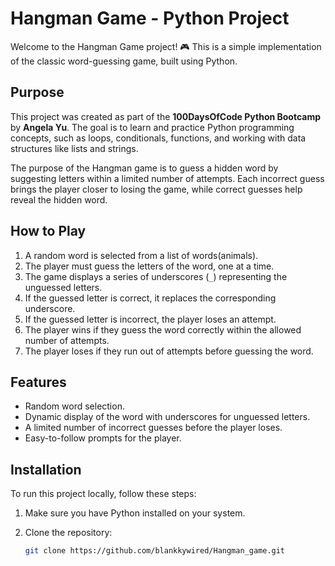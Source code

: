 # Hangman Game - Python Project

Welcome to the Hangman Game project! 🎮 This is a simple implementation of the classic word-guessing game, built using Python.

## Purpose

This project was created as part of the **100DaysOfCode Python Bootcamp** by **Angela Yu**. The goal is to learn and practice Python programming concepts, such as loops, conditionals, functions, and working with data structures like lists and strings.

The purpose of the Hangman game is to guess a hidden word by suggesting letters within a limited number of attempts. Each incorrect guess brings the player closer to losing the game, while correct guesses help reveal the hidden word.

## How to Play

1. A random word is selected from a list of words(animals).
2. The player must guess the letters of the word, one at a time.
3. The game displays a series of underscores (`_`) representing the unguessed letters.
4. If the guessed letter is correct, it replaces the corresponding underscore.
5. If the guessed letter is incorrect, the player loses an attempt.
6. The player wins if they guess the word correctly within the allowed number of attempts.
7. The player loses if they run out of attempts before guessing the word.

## Features

- Random word selection.
- Dynamic display of the word with underscores for unguessed letters.
- A limited number of incorrect guesses before the player loses.
- Easy-to-follow prompts for the player.

## Installation

To run this project locally, follow these steps:

1. Make sure you have Python installed on your system.
2. Clone the repository:

   ```bash
   git clone https://github.com/blankkywired/Hangman_game.git